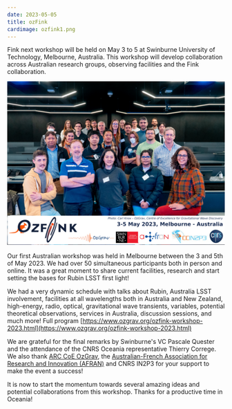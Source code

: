 ```yaml
---
date: 2023-05-05
title: ozFink
cardimage: ozfink1.png
---
```


Fink next workshop will be held on May 3 to 5 at Swinburne University of Technology, Melbourne, Australia. This workshop will develop collaboration across Australian research groups, observing facilities and the Fink collaboration.
<!--more-->


![collab-oz](images/ozfink_official_low.png)

Our first Australian workshop was held in Melbourne between the 3 and 5th of May 2023. We had over 50
simultaneous participants both in person and online. It was a great moment to share current facilities, research and start
setting the bases for Rubin LSST first light!

We had a very dynamic schedule with talks about Rubin, Australia LSST involvement, facilities at all
wavelengths both in Australia and New Zealand, high-energy, radio, optical, gravitational wave transients, variables, potential
theoretical observations, services in Australia, discussion sessions, and much more! Full program
[https://www.ozgrav.org/ozfink-workshop-2023.html](https://www.ozgrav.org/ozfink-workshop-2023.html)


We are grateful for the final remarks by Swinburne's VC Pascale Quester and the attendance of the CNRS Oceania
representative Thierry Correge. We also thank [ARC CoE OzGrav](https://www.ozgrav.org), the
[Australian-French Association for Research and Innovation (AFRAN)](https://www.afran.org.au) and CNRS IN2P3 for your support to make the event a success!

It is now to start the momentum towards several amazing ideas and potential collaborations from this workshop.
Thanks for a productive time in Oceania!
